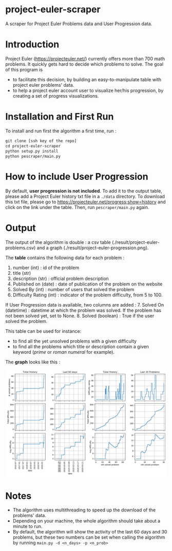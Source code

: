# project-euler-scraper

A scraper for Project Euler Problems data and User Progression data.

# Introduction

Project Euler (https://projecteuler.net/) currently offers more than 700 math problems. It quickly gets hard to decide which problems to solve. The goal of this program is 
* to facilitate this decision, by building an easy-to-manipulate table with project euler problems' data.
* to help a project euler account user to visualize her/his progression, by creating a set of progress visualizations.


# Installation and First Run

To install and run first the algorithm a first time, run :

```shell
git clone [ssh key of the repo]
cd project-euler-scraper
python setup.py install
python pescraper/main.py
```



# How to include User Progression

By default, **user progression is not included**. To add it to the output table, please add a Project Euler history txt file in a `./data` directory. To download this txt file, please go to https://projecteuler.net/progress;show=history and click on the link under the table. Then, run `pescraper/main.py` again.


# Output

The output of the algorithm is double : a csv table (./result/project-euler-problems.csv) and a graph (./result/project-euler-progression.png).

The **table** contains the following data for each problem :
1. number (int) : id of the problem
2. title (str)
3. description (str) : official problem description
4. Published on (date) : date of publication of the problem on the website
5. Solved By (int) : number of users that solved the problem
6. Difficulty Rating (int) : indicator of the problem difficulty, from 5 to 100.

If User Progression data is available, two columns are added :
7. Solved On (datetime) : datetime at which the problem was solved. If the problem has not been solved yet, set to None. 
8. Solved (boolean) : True if the user solved the problem. 

This table can be used for instance:
* to find all the yet unsolved problems with a given difficulty
* to find all the problems which title or description contain a given keyword (*prime* or *roman numeral* for example).

The **graph** looks like this :

![graph example](img/graph-example.png)

# Notes

* The algorithm uses multithreading to speed up the download of the problems' data.
* Depending on your machine, the whole algorithm should take about a minute to run.
* By default, the algorithm will show the activity of the last 60 days and 30 problems, but these two numbers can be set when calling the algorithm by running `main.py -d <n_days> -p <n_prob>`
